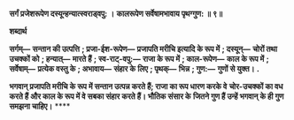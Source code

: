 **सर्गं प्रजेशरूपेण दस्यून्हन्यात्स्वराड्वपु: ।** **कालरूपेण सर्वेषामभावाय पृथग्गुण: ॥ ९॥** 

**शब्दार्थ** 

**सर्गम्—** **सन्तान की उत्पत्ति** **; प्रजा-ईश-रूपेण—** **प्रजापति मरीचि इत्यादि के रूप में** **; दस्यून्—** **चोरों तथा उचक्कों को** **; हन्यात्—** **मारते हैं** **; स्व-राट्-वपु:—** **राजा के रूप में** **; काल-रूपेण—** **काल के रूप में** **; सर्वेषाम्—** **प्रत्येक वस्तु के** **; अभावाय—** **संहार के** **लिए** **; पृथक्—** **भिन्न** **; गुण:—** **गुणों से युक्त।** **.** 

**भगवान् प्रजापति मरीचि के रूप में सन्तान उत्पन्न करते हैं; राजा का रूप धारण करके वे** **चोर-उचक्कों का वध करते हैं और काल के रूप में वे सबका संहार करते हैं। भौतिक संसार के** **जितने गुण हैं उन्हें भगवान् के ही गुण समझना चाहिए।** **** 